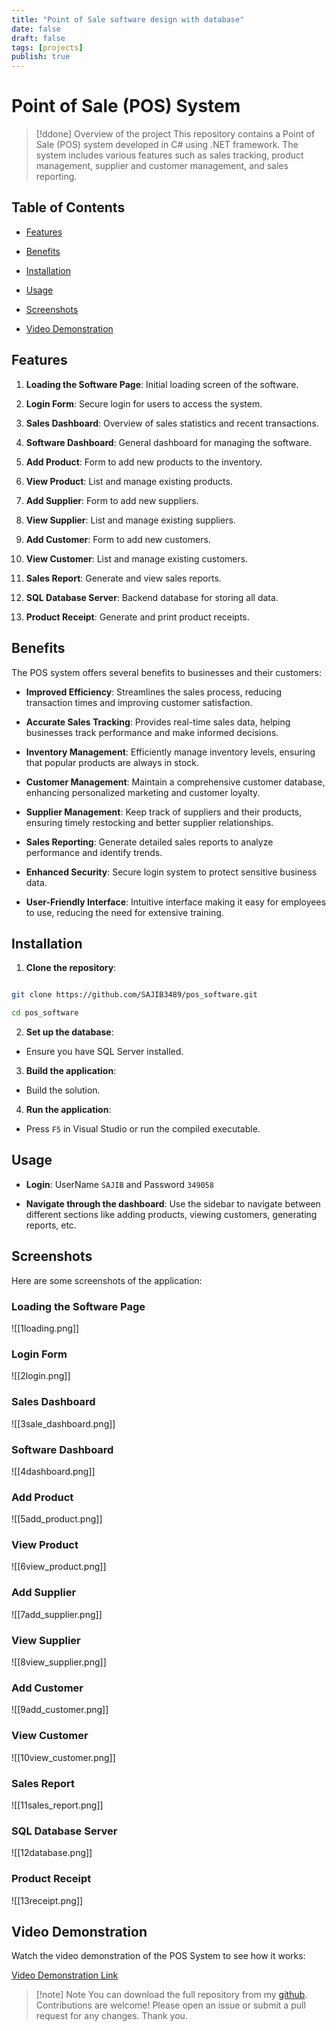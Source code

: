```yaml
---
title: "Point of Sale software design with database"
date: false
draft: false
tags: [projects]
publish: true
---
```


# Point of Sale (POS) System

  
>[!ddone] Overview of the project
>This repository contains a Point of Sale (POS) system developed in C# using .NET framework. The system includes various features such as sales tracking, product management, supplier and customer management, and sales reporting.

  

## Table of Contents

  

- [Features](#features)

- [Benefits](#benefits)

- [Installation](#installation)

- [Usage](#usage)

- [Screenshots](#screenshots)

- [Video Demonstration](#video-demonstration)

  

## Features

  

1. **Loading the Software Page**: Initial loading screen of the software.

2. **Login Form**: Secure login for users to access the system.

3. **Sales Dashboard**: Overview of sales statistics and recent transactions.

4. **Software Dashboard**: General dashboard for managing the software.

5. **Add Product**: Form to add new products to the inventory.

6. **View Product**: List and manage existing products.

7. **Add Supplier**: Form to add new suppliers.

8. **View Supplier**: List and manage existing suppliers.

9. **Add Customer**: Form to add new customers.

10. **View Customer**: List and manage existing customers.

11. **Sales Report**: Generate and view sales reports.

12. **SQL Database Server**: Backend database for storing all data.

13. **Product Receipt**: Generate and print product receipts.

  

## Benefits

  

The POS system offers several benefits to businesses and their customers:

  

- **Improved Efficiency**: Streamlines the sales process, reducing transaction times and improving customer satisfaction.

- **Accurate Sales Tracking**: Provides real-time sales data, helping businesses track performance and make informed decisions.

- **Inventory Management**: Efficiently manage inventory levels, ensuring that popular products are always in stock.

- **Customer Management**: Maintain a comprehensive customer database, enhancing personalized marketing and customer loyalty.

- **Supplier Management**: Keep track of suppliers and their products, ensuring timely restocking and better supplier relationships.

- **Sales Reporting**: Generate detailed sales reports to analyze performance and identify trends.

- **Enhanced Security**: Secure login system to protect sensitive business data.

- **User-Friendly Interface**: Intuitive interface making it easy for employees to use, reducing the need for extensive training.

  

## Installation

  

1. **Clone the repository**:

```sh

git clone https://github.com/SAJIB3489/pos_software.git

cd pos_software

```

  

2. **Set up the database**:

- Ensure you have SQL Server installed.

  

3. **Build the application**:

- Build the solution.

  

4. **Run the application**:

- Press `F5` in Visual Studio or run the compiled executable.

  

## Usage

  

- **Login**: UserName ``SAJIB`` and Password ``349058``

- **Navigate through the dashboard**: Use the sidebar to navigate between different sections like adding products, viewing customers, generating reports, etc.

  

## Screenshots

  

Here are some screenshots of the application:

  

### Loading the Software Page

![[1loading.png]]

  

### Login Form

![[2login.png]]

  

### Sales Dashboard

![[3sale_dashboard.png]]

  

### Software Dashboard

![[4dashboard.png]]

  

### Add Product

![[5add_product.png]]

  

### View Product

![[6view_product.png]]

  

### Add Supplier

![[7add_supplier.png]]

  

### View Supplier

![[8view_supplier.png]]

  

### Add Customer

![[9add_customer.png]]

  

### View Customer

![[10view_customer.png]]

  

### Sales Report

![[11sales_report.png]]

  

### SQL Database Server

![[12database.png]]

  

### Product Receipt

![[13receipt.png]]

  
  

## Video Demonstration

  

Watch the video demonstration of the POS System to see how it works:

[Video Demonstration Link](https://github.com/SAJIB3489/pos_software/blob/main/attachment/Software_demostration.wmv)

  

>[!note] Note 
> You can download the full repository from my [github](https://github.com/SAJIB3489/pos_software.git). Contributions are welcome! Please open an issue or submit a pull request for any changes. Thank you.